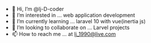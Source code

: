 - 👋 Hi, I’m @lj-D-coder
- 👀 I’m interested in ... web application development
- 🌱 I’m currently learning ... laravel 10 with vue(inertia js)
- 💞️ I’m looking to collaborate on ... Larvel projects
- 📫 How to reach me ... at lj_1990@live.com

<!---
lj-D-coder/lj-D-coder is a ✨ special ✨ repository because its `README.md` (this file) appears on your GitHub profile.
You can click the Preview link to take a look at your changes.
--->
